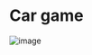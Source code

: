 # Car game



![image](https://user-images.githubusercontent.com/99060199/177864237-a7c77820-0f6d-45e2-97ae-9c8ea2495c3c.png)
